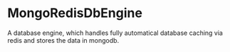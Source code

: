 # MongoRedisDbEngine

A database engine, which handles fully automatical database caching via redis and stores the data in mongodb.
